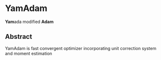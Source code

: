 # YamAdam
**Yam**ada modified **Adam**

## Abstract
YamAdam is fast convergent optimizer incorporating unit correction system and moment estimation
